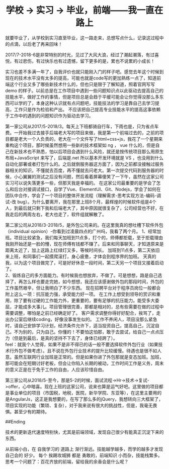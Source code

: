
<h1 align="center">学校 -> 实习 -> 毕业，前端——我一直在路上</h1>

就要毕业了，从学校到实习直至毕业，这一路走来，总想写点什么，记录这过程中的点滴，以后老了再来回味！<br/>

2017/7-2018-6是非常特别的时光，见过了大风大浪，经过了潮起潮落，有过喜悦，有过悲伤，有过快乐也有过遗憾，留下更多的是，累也不说累的小成长！<br/>

实习也差不多满一年了，自我评价也就只能刚入门的样子吧。感觉去年这个时候到现在的技术水平没有太多的提高，可能也就是code写的更加熟练一点了，知道前端这个行业又多了哪些新技术什么的，但也只是限于了解知道，照着官网写写 demo 的样子。以前总是在工作项目中遇到一些问题知识点以此驱动去提高自己的技能水平，做好工作的事情，但是项目总是会趋于平缓可能会让你觉得没那么多东西可以学的了，本身这种认识就有点问题吧，技能技法的学习是靠自己去学习提高，工作只是作为检验和产出。 不应该把自己提高专业技能水平的提高这事依赖于工作中的遇到的问题知识作为驱动去学习。<br/>

第一家公司从2017/5-2018/3。每天上下班都骑自行车，下雨也是，只为省点车费。一开始我过去接手后端老大写的项目来做，我是第一个前端过去的，之前的项目都是老大一个人负责的，老大在一个文件写了html+css+js，我花了一个星期来重构这个项目，那时候虽然想用一些新的技术框架如 ng ， vue 什么的，但是自己在新技术也不熟悉，怕以后项目会遇到什么风险，就还是按传统项目那么用原生布局+JavaScript 来写了，后端是.net 所以基本开发环境就是 VS ，也没用到什么自动化部署或者打包什么的。之后就倒服务器这方面了，因为之前都没接触过服务器相关的知识，不懂就去百度，再不懂就去问老大。第一次提交代码到服务器的时候，小心翼翼的测试之后没有问题，然后看着屏幕傻笑了一下午，虽然在这家公司实习可以说失落更多一些，但那天我是幸福的。
在这家公司最重要的是学会了怎么和后台对接调试接口，自学了Vue、ElementUI、Git、Nodejs，学会了如何在团队中合作，学会了一个项目的整体开发流程（理解需求-思考实现方法-编码-调试-改 bug）。为什么要离开，我在那里上班8个月，最辉煌的时候软件组是4个人，到最后就只剩下我和后端老大了，其中原因就很复杂了，公司经营也不好，在我走后的两周左右，老大也走了，软件组就解散了。<br/>

第二家公司从2018/3-2018/5，是外包公司来的。在这里我真的想吐槽下软件外包（individual opinion）-你看到过凌晨四点的广州吗，我看了两个月。
1、经常加班。项目比较紧急，我们每天加班到11点多，打个的，师傅都拒载，至于拒载理由我刚开始还是一脸的懵，现在师傅有钱都不赚了。后来和同事聊天，才知道原来是距离太近了，加上这路上红绿灯又多，等候时间长。 加班到11点多，第二天依旧来上班，和同事们一起摸爬滚打，身心疲惫，才体会到程序界的加班。 天真的我，以为这个项目做完了，可是好好休息一段时间，第二天另一个项目又接着启动了。 <br/>
2、锻炼自己的多方面能力。有时候我也想放弃，不做了。可是想想，路是自己选择了，再怎么样也要走完她，如今想想，我还应该感谢做外包的那段时间，外包的工作虽然艰辛，但让我明白了不少东西。 现在招聘平台对于程序员岗位一般都会附上这么一项：抗压能力强，承受能力好一项。 在工作上想受到领导的赏识和重用，除了要有过硬的工作能力外，更重要的，要有足够的抗压能力。能受多大委屈，才能成多大事儿。项目管理很完善，那都是相对的，总有些需要在做的过程中需要调整，哪怕是之前已经确定好了。 客户需求调整你得好好配合，挨骂了，走出办公室后继续coding，好像没事发生似的。 工作不养闲人，项目没那么紧急时，请自己安排学习计划，经济条件允许下，适当投资自己，提高自己，沉淀自己。不为别的，只为自己。你懂的！不要怕这怕那，敢于去尝试，给自己一点点压力（但是到最后，是真的坚持不下去了，身体已经跨了）。<br/>
feel：就我个人觉得，如果不是非不得已的话一般不要选择软件外包行业（如果技术行外包不做考虑）。且不说在外包行业技术的提升比较缓慢。待遇也是很不如人意。虽然互联网行业加班是正常的。但是如果你进了外包那就是变态加班。加班，那可能会在短期讨好老板，但会让你陷入长期的被动，工作时间工作是义务，周末的意义正是在于免于工作的自由，人应该珍惜自由。<br/>

第三家公司从2018/5-至今，那是5-2的时候，面试流程->Hr->技术->复试->offer，心中暗喜。现在上班的这家公司，说来也算是运气好吧。这里做的项目都是事业单位的项目（市国税，地税，医院，新华学院、东亚等），在这里主要用的是AngularJs，这正是我想要的，在写了那么多的jQuery，我想转向三大框架了，项目实现的功能（繁琐、复杂），对于我来说有很大的挑战性，但是，我毫无畏惧。甚至少有的期待。<br/>

##Ending

技术的更新迭代速度特别快，尤其是前端领域，发现自己很少有能真正沉淀下来的东西。

从前端小白，在 自我学习的 道路上 渐行渐远。技能越学越多，而学的越多才发现自己会的 好少。
每个 挨踢攻城狮 都是 勇敢的，前端知识 小而杂，技能栈繁多。
思考一个问题了：百花齐放的前端，留给我的余香会是什么呢？

